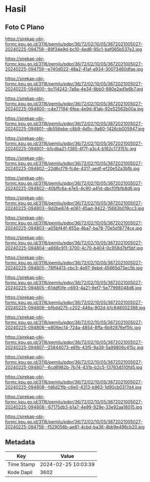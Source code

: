 # Hasil

## Foto C Plano

https://sirekap-obj-formc.kpu.go.id/3116/pemilu/pdpr/36/72/02/10/05/3672021005027-20240225-094758--89f34e9d-bc10-4ed8-95c1-baf065b537e2.jpg

https://sirekap-obj-formc.kpu.go.id/3116/pemilu/pdpr/36/72/02/10/05/3672021005027-20240225-094759--e740d022-48a2-41af-a934-30073460dfae.jpg

https://sirekap-obj-formc.kpu.go.id/3116/pemilu/pdpr/36/72/02/10/05/3672021005027-20240225-094800--bc114242-7a9a-4e34-8bb0-880e2ad1e6b7.jpg

https://sirekap-obj-formc.kpu.go.id/3116/pemilu/pdpr/36/72/02/10/05/3672021005027-20240225-094800--c4e77194-6fea-4e9d-81ab-92e52562b00a.jpg

https://sirekap-obj-formc.kpu.go.id/3116/pemilu/pdpr/36/72/02/10/05/3672021005027-20240225-094801--db556ebe-c8b9-4d5c-9a60-1426cb005947.jpg

https://sirekap-obj-formc.kpu.go.id/3116/pemilu/pdpr/36/72/02/10/05/3672021005027-20240225-094801--b1cdba21-f385-4f7f-a3c4-b162c173151c.jpg

https://sirekap-obj-formc.kpu.go.id/3116/pemilu/pdpr/36/72/02/10/05/3672021005027-20240225-094802--22d6cf79-fc4e-4317-aedf-ef20e52a3bfb.jpg

https://sirekap-obj-formc.kpu.go.id/3116/pemilu/pdpr/36/72/02/10/05/3672021005027-20240225-094802--40bffc6a-e7e5-4c90-a41d-dbcf0fbfb8d6.jpg

https://sirekap-obj-formc.kpu.go.id/3116/pemilu/pdpr/36/72/02/10/05/3672021005027-20240225-094803--9d2be874-e061-45ad-9422-15683b019cc3.jpg

https://sirekap-obj-formc.kpu.go.id/3116/pemilu/pdpr/36/72/02/10/05/3672021005027-20240225-094803--a05bf44f-655a-4ba7-ba78-70e5d18774ce.jpg

https://sirekap-obj-formc.kpu.go.id/3116/pemilu/pdpr/36/72/02/10/05/3672021005027-20240225-094804--a668c911-3700-4c70-b404-0c958d7bf5bf.jpg

https://sirekap-obj-formc.kpu.go.id/3116/pemilu/pdpr/36/72/02/10/05/3672021005027-20240225-094805--78ff4413-cbc3-4e97-9ebd-45665d73ec5b.jpg

https://sirekap-obj-formc.kpu.go.id/3116/pemilu/pdpr/36/72/02/10/05/3672021005027-20240225-094805--61ddf0fe-c693-4a21-9ef7-5e77998048d6.jpg

https://sirekap-obj-formc.kpu.go.id/3116/pemilu/pdpr/36/72/02/10/05/3672021005027-20240225-094806--bfbdd275-c202-446a-902d-b1c846002388.jpg

https://sirekap-obj-formc.kpu.go.id/3116/pemilu/pdpr/36/72/02/10/05/3672021005027-20240225-094806--e806ec14-724a-4854-8ffa-6b92876ef5fc.jpg

https://sirekap-obj-formc.kpu.go.id/3116/pemilu/pdpr/36/72/02/10/05/3672021005027-20240225-094807--25844073-e6fb-43f5-9a39-5a99806c415c.jpg

https://sirekap-obj-formc.kpu.go.id/3116/pemilu/pdpr/36/72/02/10/05/3672021005027-20240225-094807--6cd6982b-7b74-431b-b2c5-137834510fd5.jpg

https://sirekap-obj-formc.kpu.go.id/3116/pemilu/pdpr/36/72/02/10/05/3672021005027-20240225-094808--fd6d21fb-c6e0-4313-b963-1d90cb0317d4.jpg

https://sirekap-obj-formc.kpu.go.id/3116/pemilu/pdpr/36/72/02/10/05/3672021005027-20240225-094808--67175db3-b1a7-4e99-929e-33e92aa18015.jpg

https://sirekap-obj-formc.kpu.go.id/3116/pemilu/pdpr/36/72/02/10/05/3672021005027-20240225-094758--f529056b-ae61-4cbd-ba36-4bb9e496cb20.jpg


## Metadata

| Key        | Value               |
| ---------- | ------------------- |
| Time Stamp | 2024-02-25 10:03:39 |
| Kode Dapil | 3602                |



